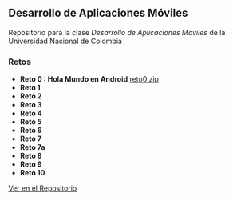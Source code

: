 ## Desarrollo de Aplicaciones Móviles

Repositorio para la clase _Desarrollo de Aplicaciones Moviles_ de la Universidad Nacional de Colombia

### Retos

- **Reto 0 : Hola Mundo en Android** [reto0.zip](Retos/Reto0.zip)
- **Reto 1**
- **Reto 2**
- **Reto 3**
- **Reto 4**
- **Reto 5**
- **Reto 6**
- **Reto 7**
- **Reto 7a**
- **Reto 8**
- **Reto 9**
- **Reto 10**

[Ver en el Repositorio](github.com/davidager/movilesunal/Retos/)
